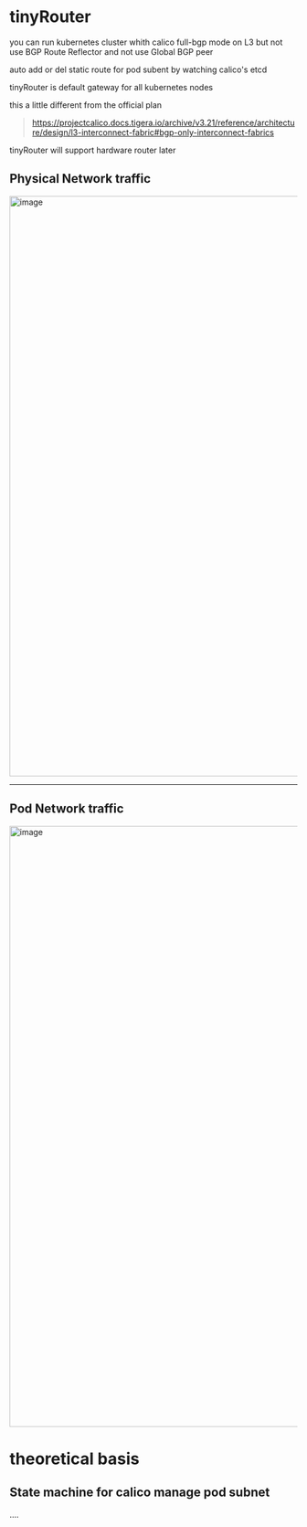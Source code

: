 # tinyRouter

you  can run kubernetes cluster whith calico full-bgp mode on L3  but not use  BGP Route Reflector and  not use Global BGP  peer 

auto add or del static route for pod subent by watching  calico's etcd

tinyRouter is default gateway for all kubernetes nodes


this a little different from the official plan

> https://projectcalico.docs.tigera.io/archive/v3.21/reference/architecture/design/l3-interconnect-fabric#bgp-only-interconnect-fabrics





tinyRouter will support hardware router later





## Physical Network traffic 


<img width="1016" alt="image" src="https://user-images.githubusercontent.com/47879545/174999103-a26d94e5-57e6-44e3-9898-7d0b324390b4.png">





-----------------



## Pod Network traffic 



<img width="1052" alt="image" src="https://user-images.githubusercontent.com/47879545/175005422-f7b293ab-b3ea-404f-a628-3327c2f0be4e.png">




# theoretical basis


## State machine for calico manage pod subnet 

....



